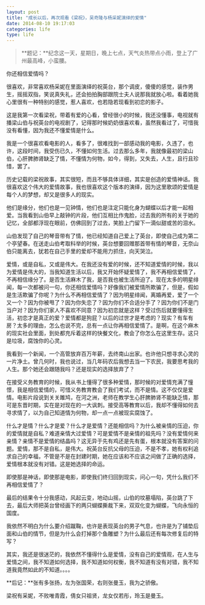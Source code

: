 ```yaml
---
layout: post
title: "成长以后，再次观看《梁祝》，吴奇隆与杨采妮演绎的爱情"
date: 2014-08-10 19:17:03
categories: life
type: life
---
```


>**题记：**纪念这一天，星期日，晚上七点，天气炎热带点小雨，登上了广州最高峰，小蛮腰。

你还相信爱情吗？

很喜欢，非常喜欢杨采妮在里面演绎的祝英台，那个调皮，傻傻的感觉，装作男生，摇摇双指，笑说真失礼，还会拍拍胸部跟院士夫人说那我就放心啦。看着她我心里很有一种特别的感觉，惹人喜欢，也若隐若现看到初恋的影子。

这是我第一次看梁祝，带着有爱的心看，曾经很小的时候，我还没懂事，电视就有播梁山伯与祝英台的电视剧了，记得那时候奶奶很喜欢看，虽然我看过了，可惜我没有看懂，因为我还不懂爱情是什么。

我是一个很喜欢看电影的人，看多了，很难找到一部感动我的电影，久违了，也许，这段时间，我受伤已久，不懂如何生活。过去那么多年，我就像最初的梁山伯，心肝脾肺肾缺乏了情，不懂情为何物，如今，得到，又失去，人生，且行且珍惜，罢了。

历史记载的梁祝故事，其实很短，而且不够具体详细，其实是创造的爱情神话。我很喜欢这个伟大的爱情故事，我也很喜欢这个版本的演绎，因为这里歌颂的爱情是每个人的梦想，却又是很多人的现实。

他们是缘分，他们也是一见钟情，他们也是注定只能化身为蝴蝶以后才能一起相爱。当我看到山伯早上敲钟的片段，他们互相比作鬼脸，过去我的所有的关于她的记忆，全部都浮现在眼前，仿佛回到了过去，笑脸上门留下一滴似甜或苦的泪水。

山伯发现了自己的琴音带有了情，他已经知道自己爱上了英台，即使自己成为第二个亭望春。在送走山伯考取科举的时候，英台想要回赠那首带有情的琴音，无奈山伯只能离去，犹若在自己手里的爱却不能用力抓住，向天哭泣。

爱情，或是自私，又或是伟大。在我还没有爱的时候，还不知道爱情的时候，我以为爱情是伟大的，当我知道生活以后，我又开始怀疑爱情了，我不再相信爱情了，不再相信缘分了。是否生活麻木了我，是否我也被生活所迫了。现在太多的明星绯闻，每一次都被问一句，你还相信爱情吗？好像我们被爱情所欺骗了，但是，假如是生活欺骗了你呢？为什么不再相信爱情了？因为明星绯闻，离婚再爱，爱了一个又一个？因为你被甩了？因为你失恋了？因为你们不合适分手了？因为你们不是门当户对？因为你们家人不喜欢不同意？因为初恋就是这样？受过伤后就要懂得生活，初恋才是真正的爱？爱情都是狗屁？以后的过世才是考虑的？现实？有车有房？太多的理由，怎么也说不完，总有一点让你再相信爱情了。是啊，在这个麻木的现实社会里面，到处都充斥着这样的快餐文化，教会了你怎么在这里生存。这只是垃圾，腐蚀你的心灵。

我看到一个新闻，一个高管放弃百万年薪，去终南山出家。也许他只想寻求心灵的一片净土。曾几何时，我也说过，当几年码农后我想去当一下农民，我要思考我的人生。那个她还会跟随我吗？还是现实的选择放弃了？

在接受义务教育的时候，我从书上懂得了很多种爱情，那时候的对爱情充满了憧憬，我是相信爱情的，可惜义务教育教会了我们考试，而不是情。这不仅仅是爱情。电影片段说到关关雎鸠，在河之洲，老师在教学生心肝脾肺肾不能缺乏情，那可是东晋时期，实在是对现在的一大讽刺。接受高等教育以后，我却不懂得如何去寻求情了，以为自己知道情为何物，却一点一点被现实腐蚀了。

什么才是情？什么才是爱？什么才是爱情？还能相信吗？为什么被亲情的压迫，你的爱情就是自私？难道亲情大过爱情？可是爱情不是亲情的祖先吗？没有爱情何来亲情？亲情不是爱情的结晶吗？这无异于先有鸡还是先有蛋，根本就没有答案的问题。爱情，那不是自私，是伟大。祝英台反抗父母的压迫，不是不孝，她有权利追求自己的幸福，不管是不是在封建时期，她在应该和不应该之间做了正确的选择，爱情根本就没有对错。这是她选择的命运。

即使那是神话，即使那是电影，即使我们终归回到现实，问心一句，凭什么我们不再相信爱情了？

最后的结果令十分我感动，风起云变，地动山摇，山伯的坟墓塌陷，英台跳了下去，最后大师把英台曾经画下的两只蝴蝶撕裁下来，双双化变为蝴蝶，飞向永恒的国度。

我依然不明白为什么要介绍蹴鞠，也许是表现英台的男子气息，也许是为了铺垫后面和山伯的情节，但是为什么会打掉那个鱼雕塑？为什么最后还有每次修复后的特写？

其实，我还是很迷茫的，我依然不懂得什么是爱情，没有自己的爱情观，在人生与爱情之间，我不知道如何选择，我不知道如何权衡，我不知道有没有对错，我不知道我竟然如此的不知道。。。。


**后记：**张有多张扬，左为张国荣，右则张曼玉，我为之骄傲。

梁祝有采妮，不败唯青霞，倩女只祖贤，龙女仅若彤，玲玉是曼玉。